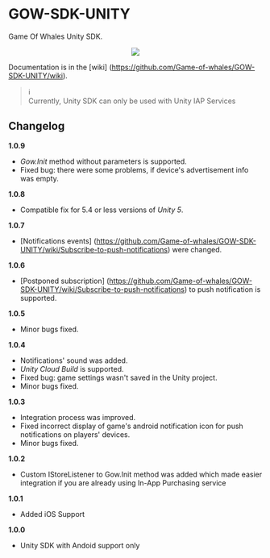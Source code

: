 # GOW-SDK-UNITY
Game Of Whales Unity SDK.

<p align=center>
<img src=http://gameofwhales.com/static/images/landing/logo-right.png>
</p>

Documentation is in the [wiki] (https://github.com/Game-of-whales/GOW-SDK-UNITY/wiki).
> :information_source:<br>
> Currently, Unity SDK can only be used with Unity IAP Services

Changelog
---------
**1.0.9**
* _Gow.Init_ method without parameters is supported.
* Fixed bug: there were some problems, if device's advertisement info was empty. 

**1.0.8**
* Compatible fix for 5.4 or less versions of _Unity 5_.

**1.0.7**
* [Notifications events] (https://github.com/Game-of-whales/GOW-SDK-UNITY/wiki/Subscribe-to-push-notifications) were changed.

**1.0.6**
* [Postponed subscription] (https://github.com/Game-of-whales/GOW-SDK-UNITY/wiki/Subscribe-to-push-notifications) to push notification is supported.

**1.0.5**
* Minor bugs fixed.

**1.0.4**
* Notifications' sound was added.
* _Unity Cloud Build_ is supported.
* Fixed bug: game settings wasn't saved in the Unity project. 
* Minor bugs fixed.

**1.0.3**
* Integration process was improved.
* Fixed incorrect display of game's android notification icon for push notifications on players' devices.
* Minor bugs fixed.

**1.0.2**
* Custom IStoreListener to Gow.Init method was added which made easier integration if you are already using In-App Purchasing service

**1.0.1**
* Added iOS Support

**1.0.0**
* Unity SDK with Andoid support only
